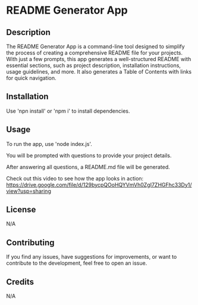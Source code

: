 # README Generator App

## Description
The README Generator App is a command-line tool designed to simplify the process of creating a comprehensive README file for your projects. With just a few prompts, this app generates a well-structured README with essential sections, such as project description, installation instructions, usage guidelines, and more.
It also generates a Table of Contents with links for quick navigation.

## Installation
Use 'npn install' or 'npm i' to install dependencies.

## Usage
To run the app, use 'node index.js'.

You will be prompted with questions to provide your project details.

After answering all questions, a README.md file will be generated.

Check out this video to see how the app looks in action:
https://drive.google.com/file/d/129bycpQOoHQYVmVh0ZgI7ZHGFhc33Dy1/view?usp=sharing

## License
N/A

## Contributing
If you find any issues, have suggestions for improvements, or want to contribute to the development, feel free to open an issue.

## Credits
N/A